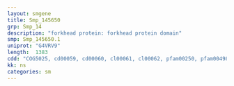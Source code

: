 ```yaml
---
layout: smgene
title: Smp_145650
grp: Smp_14
description: "forkhead protein: forkhead protein domain"
smp: Smp_145650.1
uniprot: "G4VRV9"
length:  1383
cdd: "COG5025, cd00059, cd00060, cl00061, cl00062, pfam00250, pfam00498, smart00240, smart00339"
kk: ns
categories: sm
---
```

